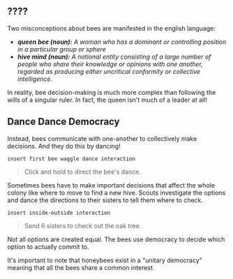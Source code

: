 ## ????

Two misconceptions about bees are manifested in the english language:
- _**queen bee (noun):** A woman who has a dominant or controlling position in a particular group or sphere_
- _**hive mind (noun):** A notional entity consisting of a large number of people who share their knowledge or opinions with one another, regarded as producing either uncritical conformity or collective intelligence._

In reality, bee decision-making is much more complex than following the wills of a singular ruler. In fact, the queen isn't much of a leader at all!

## Dance Dance Democracy

Instead, bees communicate with one-another to collectively make decisions. And they do this by dancing!

`insert first bee waggle dance interaction`
> Click and hold to direct the bee's dance.

Sometimes bees have to make important decisions that affect the whole colony like where to move to find a new hive. Scouts investigate the options and dance the directions to their sisters to tell them where to check.

`insert inside-outside interaction`
>Send 6 sisters to check out the oak tree.

Not all options are created equal. The bees use democracy to decide which option to actually commit to.

It's important to note that honeybees exist in a "unitary democracy" meaning that all the bees share a common interest.

